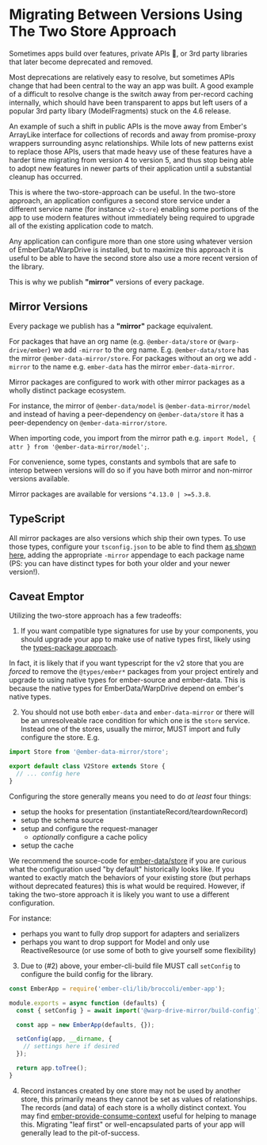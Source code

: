 # Migrating Between Versions Using The Two Store Approach

Sometimes apps build over features, private APIs 🙈, or 3rd party libraries that later become deprecated and removed.

Most deprecations are relatively easy to resolve, but sometimes APIs change that had been central to the way an app was built. A good example of a difficult to resolve change is the switch away from per-record caching internally, which should have been transparent to apps but left users of a popular 3rd party libary (ModelFragments) stuck on the 4.6 release.

An example of such a shift in public APIs is the move away from Ember's ArrayLike interface for collections of records and away from promise-proxy wrappers surrounding async relationships. While lots of new patterns exist to replace those APIs, users that made heavy use of these features have a harder time migrating from version 4 to version 5, and thus stop being able to adopt new features in newer parts of their application until a substantial cleanup has occurred.

This is where the two-store-approach can be useful. In the two-store approach, an application configures a second store service under a different service name (for instance `v2-store`) enabling some portions of the app to use modern features without immediately being required to upgrade all of the existing application code to match.

Any application can configure more than one store using whatever version of EmberData/WarpDrive is installed, but to maximize this approach it is useful to be able to have the second store also use a more recent version of the library.

This is why we publish **"mirror"** versions of every package.

## Mirror Versions

Every package we publish has a **"mirror"** package equivalent.

For packages that have an org name (e.g. `@ember-data/store` or `@warp-drive/ember`) we add `-mirror` to the org name. E.g. `@ember-data/store` has the mirror `@ember-data-mirror/store`. For packages without an org we add `-mirror` to the name e.g. `ember-data` has the mirror `ember-data-mirror`.

Mirror packages are configured to work with other mirror packages as a wholly distinct package ecosystem.

For instance, the mirror of `@ember-data/model` is `@ember-data-mirror/model` and instead of having a peer-dependency on `@ember-data/store` it has a peer-dependency on `@ember-data-mirror/store`.

When importing code, you import from the mirror path e.g. `import Model, { attr } from '@ember-data-mirror/model';`.

For convenience, some types, constants and symbols that are safe to interop between versions will do so if you have both mirror and non-mirror versions available.

Mirror packages are available for versions `^4.13.0 | >=5.3.8`.

## TypeScript

All mirror packages are also versions which ship their own types. To use those types, configure your `tsconfig.json` to be able to find them [as shown here](../typescript/1-configuration.md#using-native-types), adding the appropriate `-mirror` appendage to each package name (PS: you can have distinct types for both your older and your newer version!).

## Caveat Emptor

Utilizing the two-store approach has a few tradeoffs:

1. If you want compatible type signatures for use by your components, you should upgrade your app to make use of native types first, likely using the [types-package approach](../typescript/0-installation.md#using-types-packages).

In fact, it is likely that if you want typescript for the v2 store that you are *forced* to remove the `@types/ember*` packages from your project entirely and upgrade to using native types for ember-source and ember-data. This is because the native types for EmberData/WarpDrive depend on ember's native types.

2. You should not use both `ember-data` and `ember-data-mirror` or there will be an unresolveable race condition for which one is the `store` service. Instead one of the stores, usually the mirror, MUST import and fully configure the store. E.g.

```ts
import Store from '@ember-data-mirror/store';

export default class V2Store extends Store {
  // ... config here
}
```

Configuring the store generally means you need to do *at least* four things:

- setup the hooks for presentation (instantiateRecord/teardownRecord)
- setup the schema source
- setup and configure the request-manager
  - *optionally* configure a cache policy
- setup the cache

We recommend the source-code for [ember-data/store](https://github.com/emberjs/data/blob/main/packages/-ember-data/src/store.ts) if you are curious what the configuration used "by default" historically looks like. If you wanted to exactly match the behaviors of your existing store (but perhaps without deprecated features) this is what would be required. However, if taking the two-store approach it is likely you want to use a different configuration.

For instance:

- perhaps you want to fully drop support for adapters and serializers
- perhaps you want to drop support for Model and only use ReactiveResource (or use some of both to give yourself some flexibility)

3. Due to (#2) above, your ember-cli-build file MUST call `setConfig` to configure the build config for the library.

```ts
const EmberApp = require('ember-cli/lib/broccoli/ember-app');

module.exports = async function (defaults) {
  const { setConfig } = await import('@warp-drive-mirror/build-config');

  const app = new EmberApp(defaults, {});

  setConfig(app, __dirname, {
    // settings here if desired
  });

  return app.toTree();
}
```

4. Record instances created by one store may not be used by another store, this primarily means they cannot be set as values of relationships. The records (and data) of each store is a wholly distinct context. You may find [ember-provide-consume-context](https://github.com/customerio/ember-provide-consume-context) useful for helping to manage this. Migrating "leaf first" or well-encapsulated parts of your app will generally lead to the pit-of-success.


